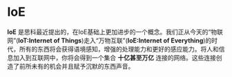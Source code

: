 # IoE

**IoE** 是思科最近提出的，在IoE基础上更加进步的一个概念。我们正从今天的“物联网”(**IoT:Internet of Things**)走入“万物互联”(**IoE:Internet of Everything**)的时代，所有的东西将会获得语境感知，增强的处理能力和更好的感应能力。将人和信息加入到互联网中，你将会得到一个集合 **十亿甚至万亿** 连接的网络。这些连接创造了前所未有的机会并且赋予沉默的东西声音。
